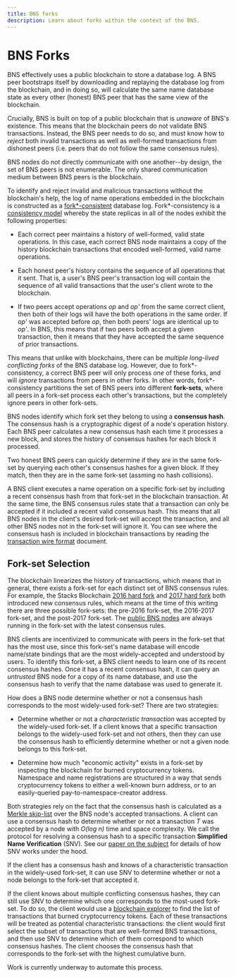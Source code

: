 ```yaml
---
title: BNS forks
description: Learn about forks within the context of the BNS.
---
```


# BNS Forks

BNS effectively uses a public blockchain to store a database log. A BNS peer
bootstraps itself by downloading and replaying the database log from the
blockchain, and in doing so, will calculate the same name database state as
every other (honest) BNS peer that has the same view of the blockchain.

Crucially, BNS is built on top of a public blockchain that is _unaware_ of BNS's existence.
This means that the blockchain peers do not validate BNS transactions. Instead,
the BNS peer needs to do so, and must know how to _reject_ both invalid transactions
as well as well-formed transactions from dishonest peers (i.e. peers that do not
follow the same consensus rules).

BNS nodes do not directly communicate with one another--by design, the set of
BNS peers is not enumerable. The only shared communication medium between BNS
peers is the blockchain.

To identify and reject invalid and malicious transactions without the blockchain's help,
the log of name operations embedded in the blockchain is constructed as a
[fork\*-consistent](http://www.scs.stanford.edu/~jinyuan/bft2f.pdf) database
log. Fork\*-consistency is a [consistency
model](https://en.wikipedia.org/wiki/Consistency_model) whereby the state
replicas in all of the nodes exhibit the following properties:

- Each correct peer maintains a history of well-formed, valid state operations. In this
  case, each correct BNS node maintains a copy of the history blockchain transactions
  that encoded well-formed, valid name operations.

- Each honest peer's history contains the sequence of all operations that it
  sent. That is, a user's BNS peer's transaction log will contain the sequence of all valid
  transactions that the user's client wrote to the blockchain.

- If two peers accept operations _op_ and _op'_ from the same correct client,
  then both of their logs will have the both operations in the same order. If
  _op'_ was accepted before _op_, then both peers' logs are identical up to _op'_.
  In BNS, this means that if two peers both accept a given transaction, then it
  means that they have accepted the same sequence of prior transactions.

This means that unlike with blockchains,
there can be _multiple long-lived conflicting forks_ of the BNS database log.
However, due to fork\*-consistency, a correct BNS peer will only process _one_
of these forks, and will _ignore_ transactions from peers in other forks. In other words,
fork\*-consistency partitions the set of BNS peers into different **fork-sets**,
where all peers in a fork-set process each other's transactions, but the
completely ignore peers in other fork-sets.

BNS nodes identify which fork set they belong to using a **consensus hash**. The
consensus hash is a cryptographic digest of a node's operation
history. Each BNS peer calculates a new consensus hash each time it processes a
new block, and stores the history of consensus hashes for each block it
processed.

Two honest BNS peers can quickly determine if they are in the same fork-set by querying
each other's consensus hashes for a given block. If they match, then they are
in the same fork-set (assming no hash collisions).

A BNS client executes a name operation on a specific fork-set by including a
recent consensus hash from that fork-set in the blockchain transaction.
At the same time, the BNS consensus rules state that a transaction can only be
accepted if it included a recent valid consensus hash.
This means that all BNS nodes in the client's desired fork-set will accept
the transaction, and all other BNS nodes not in the fork-set will ignore it.
You can see where the consensus hash is included in blockchain transactions by reading
the [transaction wire format](/core/wire-format) document.

## Fork-set Selection

The blockchain linearizes the history of transactions, which means that
in general, there exists a fork-set for each distinct set of BNS
consensus rules. For example, the Stacks Blockchain [2016 hard fork](https://github.com/blockstack/blockstack-core/blob/master/release_notes/changelog-0.14.md)
and [2017 hard fork](https://github.com/blockstack/blockstack-core/blob/master/release_notes/changelog-0.17.md) both introduced new consensus
rules, which means at the time of this writing there are three possible fork-sets:
the pre-2016 fork-set, the 2016-2017 fork-set, and the post-2017 fork-set.
The [public BNS nodes](https://node.blockstack.org:6263) are always running
in the fork-set with the latest consensus rules.

BNS clients are incentivized to communicate with peers in the fork-set that has
the most use, since this fork-set's name database will encode name/state
bindings that are the most widely-accepted and understood by users.
To identify this fork-set, a BNS client needs to learn one of
its recent consensus hashes. Once it has a recent consensus hash, it can
query an _untrusted_ BNS node for a copy of
its name database, and use the consensus hash to verify that the name database
was used to generate it.

How does a BNS node determine whether or not a consensus hash corresponds to the
most widely-used fork-set? There are two strategies:

- Determine whether or not a _characteristic transaction_ was accepted by the
  widely-used fork-set. If a client knows that a specific transaction belongs to
  the widely-used fork-set and not others, then they can use the consensus hash to
  efficiently determine whether or not a given node belongs to this fork-set.

- Determine how much "economic activity" exists in a fork-set by inspecting
  the blockchain for burned cryptocurrency tokens. Namespace and name
  registrations are structured in a way that sends cryptocurrency tokens to either
  a well-known burn address, or to an easily-queried pay-to-namespace-creator
  address.

Both strategies rely on the fact that the consensus hash is calculated as a
[Merkle skip-list](https://github.com/blockstack/blockstack-core/issues/146)
over the BNS node's accepted transactions. A client can use a consensus hash to
determine whether or not a transaction _T_ was accepted by a node with _O(log
n)_ time and space complexity. We call the protocol for resolving a consensus hash to a specific transaction
**Simplified Name Verification** (SNV). See our [paper on the subject](https://blockstack.org/virtualchain_dccl16.pdf)
for details of how SNV works under the hood.

If the client has a consensus hash and knows of a characteristic transaction in the widely-used fork-set,
it can use SNV to determine whether or not a node belongs to the fork-set that accepted it.

If the client knows about multiple conflicting consensus hashes,
they can still use SNV to determine which one corresponds
to the most-used fork-set. To do so, the client would use a
[blockchain explorer](https://explorer.blockstack.org) to find the
list of transactions that burned cryptocurrency tokens. Each of these
transactions will be treated as potential characteristic transactions:
the client would first select the subset of transactions that are well-formed
BNS transactions, and then use SNV to determine which of them correspond to which
consensus hashes. The client chooses the consensus hash that corresponds
to the fork-set with the highest cumulative burn.

Work is currently underway to automate this process.
